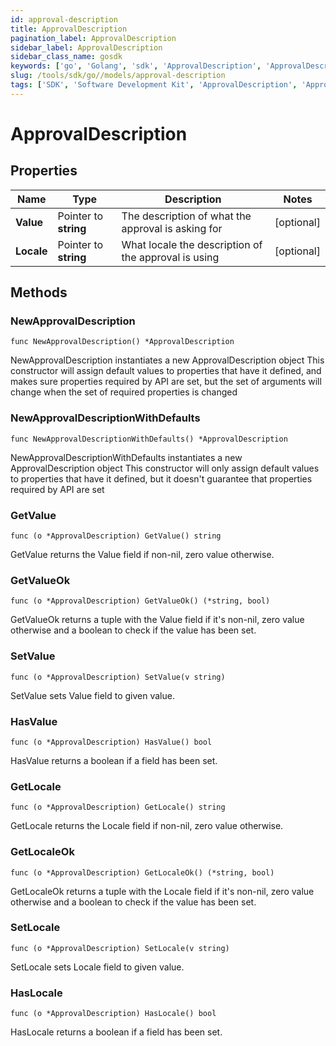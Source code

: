 ```yaml
---
id: approval-description
title: ApprovalDescription
pagination_label: ApprovalDescription
sidebar_label: ApprovalDescription
sidebar_class_name: gosdk
keywords: ['go', 'Golang', 'sdk', 'ApprovalDescription', 'ApprovalDescription'] 
slug: /tools/sdk/go//models/approval-description
tags: ['SDK', 'Software Development Kit', 'ApprovalDescription', 'ApprovalDescription']
---
```


# ApprovalDescription

## Properties

Name | Type | Description | Notes
------------ | ------------- | ------------- | -------------
**Value** | Pointer to **string** | The description of what the approval is asking for | [optional] 
**Locale** | Pointer to **string** | What locale the description of the approval is using | [optional] 

## Methods

### NewApprovalDescription

`func NewApprovalDescription() *ApprovalDescription`

NewApprovalDescription instantiates a new ApprovalDescription object
This constructor will assign default values to properties that have it defined,
and makes sure properties required by API are set, but the set of arguments
will change when the set of required properties is changed

### NewApprovalDescriptionWithDefaults

`func NewApprovalDescriptionWithDefaults() *ApprovalDescription`

NewApprovalDescriptionWithDefaults instantiates a new ApprovalDescription object
This constructor will only assign default values to properties that have it defined,
but it doesn't guarantee that properties required by API are set

### GetValue

`func (o *ApprovalDescription) GetValue() string`

GetValue returns the Value field if non-nil, zero value otherwise.

### GetValueOk

`func (o *ApprovalDescription) GetValueOk() (*string, bool)`

GetValueOk returns a tuple with the Value field if it's non-nil, zero value otherwise
and a boolean to check if the value has been set.

### SetValue

`func (o *ApprovalDescription) SetValue(v string)`

SetValue sets Value field to given value.

### HasValue

`func (o *ApprovalDescription) HasValue() bool`

HasValue returns a boolean if a field has been set.

### GetLocale

`func (o *ApprovalDescription) GetLocale() string`

GetLocale returns the Locale field if non-nil, zero value otherwise.

### GetLocaleOk

`func (o *ApprovalDescription) GetLocaleOk() (*string, bool)`

GetLocaleOk returns a tuple with the Locale field if it's non-nil, zero value otherwise
and a boolean to check if the value has been set.

### SetLocale

`func (o *ApprovalDescription) SetLocale(v string)`

SetLocale sets Locale field to given value.

### HasLocale

`func (o *ApprovalDescription) HasLocale() bool`

HasLocale returns a boolean if a field has been set.


